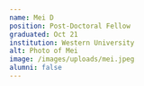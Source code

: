 ```yaml
---
name: Mei D
position: Post-Doctoral Fellow
graduated: Oct 21
institution: Western University
alt: Photo of Mei
image: /images/uploads/mei.jpeg
alumni: false
---
```

